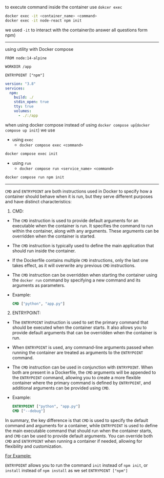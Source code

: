 to execute command inside the container use `dokcer exec`

```Bash
docker exec -it <container_name> <command>
docker exec -it node-react npm init
```

we used `-it` to interact with the container(to answer all questions form npm) 

---
using utility with Docker compose

```Docker
FROM node:14-alpine

WORKDIR /app

ENTRYPOINT ["npm"]
```

```yaml
version: "3.8"
services:
  npm:
    build: ./
    stdin_open: true
    tty: true
    volumes:
      - ./:/app
```

when using docker compose instead of using `docker compose up`(`docker compose up init`) we use 

- using `exec`
  - `docker compose exec <command>`

```Bash
docker compose exec init
```

- using `run`
    - `docker compose run <service_name> <command>`

```Bash
docker compose run npm init
```

___

`CMD` and `ENTRYPOINT` are both instructions used in Docker to specify how a container should behave when it is run, but they serve different purposes and have distinct characteristics:

1. CMD:

  - The `CMD` instruction is used to provide default arguments for an executable when the container is run. It specifies the command to run within the container, along with any arguments. These arguments can be overridden when the container is started.

  - The `CMD` instruction is typically used to define the main application that should run inside the container.

  - If the Dockerfile contains multiple `CMD` instructions, only the last one takes effect, as it will overwrite any previous `CMD` instructions.

  - The `CMD` instruction can be overridden when starting the container using the `docker run` command by specifying a new command and its arguments as parameters.

  - Example:
    ```Dockerfile
    CMD ["python", "app.py"]
    ```

2. ENTRYPOINT:

  - The `ENTRYPOINT` instruction is used to set the primary command that should be executed when the container starts. It also allows you to provide default arguments that can be overridden when the container is run.

  - When `ENTRYPOINT` is used, any command-line arguments passed when running the container are treated as arguments to the `ENTRYPOINT` command.

  - The `CMD` instruction can be used in conjunction with `ENTRYPOINT`. When both are present in a Dockerfile, the `CMD` arguments will be appended to the `ENTRYPOINT` command, allowing you to create a more flexible container where the primary command is defined by `ENTRYPOINT`, and additional arguments can be provided using `CMD`.

  - Example:
    ```Dockerfile
    ENTRYPOINT ["python", "app.py"]
    CMD ["--debug"]
    ```

In summary, the key difference is that `CMD` is used to specify the default command and arguments for a container, while `ENTRYPOINT` is used to define the main executable command that should run when the container starts, and `CMD` can be used to provide default arguments. You can override both `CMD` and `ENTRYPOINT` when running a container if needed, allowing for flexibility and customization.

<ins>For Example:</ins>

`ENTRYPOINT` allows you to run the command `init` instead of `npm init`, or `install` instead of `npm install` as we set `ENTRYPOINT ["npm"]`
